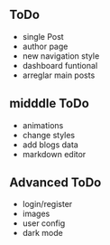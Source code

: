 ## ToDo

- single Post
- author page
- new navigation style
- dashboard funtional
- arreglar main posts

## midddle ToDo

- animations
- change styles
- add blogs data
- markdown editor

## Advanced ToDo

- login/register
- images
- user config
- dark mode